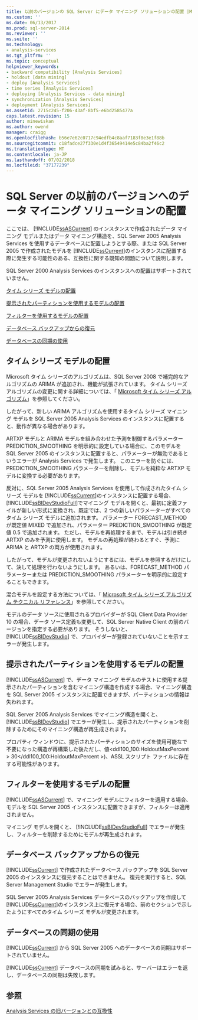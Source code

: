 ```yaml
---
title: 以前のバージョンの SQL Server にデータ マイニング ソリューションの配置 |Microsoft Docs
ms.custom: ''
ms.date: 06/13/2017
ms.prod: sql-server-2014
ms.reviewer: ''
ms.suite: ''
ms.technology:
- analysis-services
ms.tgt_pltfrm: ''
ms.topic: conceptual
helpviewer_keywords:
- backward compatibility [Analysis Services]
- holdout [data mining]
- deploy [Analysis Services]
- time series [Analysis Services]
- deploying [Analysis Services - data mining]
- synchronization [Analysis Services]
- deployment [Analysis Services]
ms.assetid: 2715c245-f206-43af-8bf5-e6bd2585477a
caps.latest.revision: 15
author: minewiskan
ms.author: owend
manager: craigg
ms.openlocfilehash: b56e7e62c0717c94edfb4c8aaf7183f8e3e1f88b
ms.sourcegitcommit: c18fadce27f330e1d4f36549414e5c84ba2f46c2
ms.translationtype: MT
ms.contentlocale: ja-JP
ms.lasthandoff: 07/02/2018
ms.locfileid: "37177239"
---
```

# <a name="deploy-a-data-mining-solution-to-previous-versions-of-sql-server"></a>SQL Server の以前のバージョンへのデータ マイニング ソリューションの配置
  ここでは、 [!INCLUDE[ssASCurrent](../../includes/ssascurrent-md.md)] のインスタンスで作成されたデータ マイニング モデルまたはデータ マイニング構造を、SQL Server 2005 Analysis Services を使用するデータベースに配置しようとする際、または SQL Server 2005 で作成されたモデルを [!INCLUDE[ssCurrent](../../includes/sscurrent-md.md)]のインスタンスに配置する際に発生する可能性のある、互換性に関する既知の問題について説明します。  
  
 SQL Server 2000 Analysis Services のインスタンスへの配置はサポートされていません。  
  
 [タイム シリーズ モデルの配置](#bkmk_TimeSeries)  
  
 [提示されたパーティションを使用するモデルの配置](#bkmk_Holdout)  
  
 [フィルターを使用するモデルの配置](#bkmk_Filter)  
  
 [データベース バックアップからの復元](#bkmk_Backup)  
  
 [データベースの同期の使用](#bkmk_Synch)  
  
##  <a name="bkmk_TimeSeries"></a> タイム シリーズ モデルの配置  
 Microsoft タイム シリーズのアルゴリズムは、SQL Server 2008 で補完的なアルゴリズムの ARIMA が追加され、機能が拡張されています。 タイム シリーズ アルゴリズムの変更に関する詳細については、「 [Microsoft タイム シリーズ アルゴリズム](microsoft-time-series-algorithm.md)」を参照してください。  
  
 したがって、新しい ARIMA アルゴリズムを使用するタイム シリーズ マイニング モデルを SQL Server 2005 Analysis Services のインスタンスに配置すると、動作が異なる場合があります。  
  
 ARTXP モデルと ARIMA モデルを組み合わせた予測を制御するパラメーター PREDICTION_SMOOTHING を明示的に設定している場合に、このモデルを SQL Server 2005 のインスタンスに配置すると、パラメーターが無効であるというエラーが Analysis Services で発生します。 このエラーを防ぐには、PREDICTION_SMOOTHING パラメーターを削除し、モデルを純粋な ARTXP モデルに変換する必要があります。  
  
 反対に、SQL Server 2005 Analysis Services を使用して作成されたタイム シリーズ モデルを [!INCLUDE[ssCurrent](../../includes/sscurrent-md.md)]のインスタンスに配置する場合、 [!INCLUDE[ssBIDevStudioFull](../../includes/ssbidevstudiofull-md.md)]でマイニング モデルを開くと、最初に定義ファイルが新しい形式に変換され、既定では、2 つの新しいパラメーターがすべてのタイム シリーズ モデルに追加されます。 パラメーター FORECAST_METHOD が既定値 MIXED で追加され、パラメーター PREDICTION_SMOOTHING が既定値 0.5 で追加されます。 ただし、モデルを再処理するまで、モデルは引き続き ARTXP のみを予測に使用します。 モデルの再処理が終わるとすぐ、予測に ARIMA と ARTXP の両方が使用されます。  
  
 したがって、モデルが変更されないようにするには、モデルを参照するだけにして、決して処理を行わないようにします。 あるいは、FORECAST_METHOD パラメーターまたは PREDICTION_SMOOTHING パラメーターを明示的に設定することもできます。  
  
 混合モデルを設定する方法については、「 [Microsoft タイム シリーズ アルゴリズム テクニカル リファレンス](microsoft-time-series-algorithm-technical-reference.md)」を参照してください。  
  
 モデルのデータ ソースに使用されるプロバイダーが SQL Client Data Provider 10 の場合、データ ソース定義も変更して、SQL Server Native Client の前のバージョンを指定する必要があります。 そうしないと、 [!INCLUDE[ssBIDevStudio](../../includes/ssbidevstudio-md.md)] で、プロバイダーが登録されていないことを示すエラーが発生します。  
  
##  <a name="bkmk_Holdout"></a> 提示されたパーティションを使用するモデルの配置  
 [!INCLUDE[ssASCurrent](../../includes/ssascurrent-md.md)] で、データ マイニング モデルのテストに使用する提示されたパーティションを含むマイニング構造を作成する場合、マイニング構造を SQL Server 2005 インスタンスに配置できますが、パーティションの情報は失われます。  
  
 SQL Server 2005 Analysis Services でマイニング構造を開くと、 [!INCLUDE[ssBIDevStudio](../../includes/ssbidevstudio-md.md)] でエラーが発生し、提示されたパーティションを削除するためにそのマイニング構造が再生成されます。  
  
 プロパティ ウィンドウに、提示されたパーティションのサイズを使用可能なで不要になった構造が再構築した後ただし、値\<ddl100_100:HoldoutMaxPercent > 30\</ddl100_100:HoldoutMaxPercent >)、ASSL スクリプト ファイルに存在する可能性があります。  
  
##  <a name="bkmk_Filter"></a> フィルターを使用するモデルの配置  
 [!INCLUDE[ssASCurrent](../../includes/ssascurrent-md.md)] で、マイニング モデルにフィルターを適用する場合、モデルを SQL Server 2005 インスタンスに配置できますが、フィルターは適用されません。  
  
 マイニング モデルを開くと、 [!INCLUDE[ssBIDevStudioFull](../../includes/ssbidevstudiofull-md.md)] でエラーが発生し、フィルターを削除するためにモデルが再生成されます。  
  
##  <a name="bkmk_Backup"></a> データベース バックアップからの復元  
 [!INCLUDE[ssCurrent](../../includes/sscurrent-md.md)] で作成されたデータベース バックアップを SQL Server 2005 のインスタンスに復元することはできません。 復元を実行すると、SQL Server Management Studio でエラーが発生します。  
  
 SQL Server 2005 Analysis Services データベースのバックアップを作成して [!INCLUDE[ssCurrent](../../includes/sscurrent-md.md)]のインスタンス上に復元する場合、前のセクションで示したようにすべてのタイム シリーズ モデルが変更されます。  
  
##  <a name="bkmk_Synch"></a> データベースの同期の使用  
 [!INCLUDE[ssCurrent](../../includes/sscurrent-md.md)] から SQL Server 2005 へのデータベースの同期はサポートされていません。  
  
 [!INCLUDE[ssCurrent](../../includes/sscurrent-md.md)] データベースの同期を試みると、サーバーはエラーを返し、データベースの同期は失敗します。  
  
## <a name="see-also"></a>参照  
 [Analysis Services の旧バージョンとの互換性](../analysis-services-backward-compatibility.md)  
  
  
